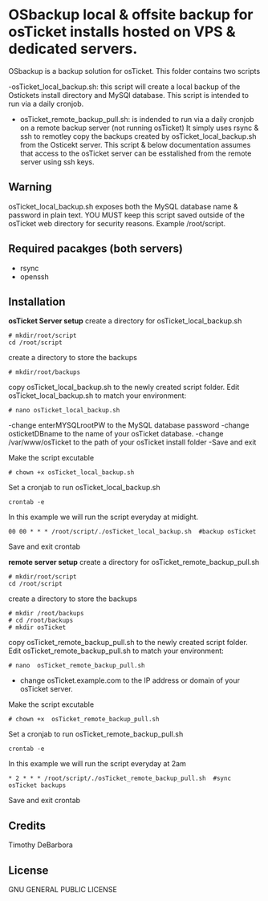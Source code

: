 # OSbackup local & offsite backup for osTicket installs hosted on VPS & dedicated servers.

OSbackup is a backup solution for osTicket. This folder contains two scripts

-osTicket_local_backup.sh: this script will create a local backup of the Ostickets install directory and MySQl database. This script is intended to run via a daily cronjob.

- osTicket_remote_backup_pull.sh: is indended to run via a daily cronjob on a remote backup server (not running osTicket) It simply uses rsync & ssh to remotley copy the backups created by osTicket_local_backup.sh from the Osticekt server. This script & below documentation assumes that access to the osTicket server can be esstalished from the remote server using ssh keys. 

## Warning
osTicket_local_backup.sh exposes both the MySQL database name & password in plain text. YOU MUST keep this script saved outside of the osTicket web directory for security reasons. Example /root/script.

## Required pacakges (both servers)
- rsync
- openssh

## Installation 

**osTicket Server setup**
create a directory for osTicket_local_backup.sh

```
# mkdir/root/script
cd /root/script
```
create a directory to store the backups
```
# mkdir/root/backups
```

copy  osTicket_local_backup.sh to the newly created script folder.
Edit  osTicket_local_backup.sh to match your environment: 
```
# nano osTicket_local_backup.sh
```

-change enterMYSQLrootPW to the MySQL database password
-change osticketDBname to the name of your osTicket database.
-change /var/www/osTicket to the path of your osTicket install folder
-Save and exit

Make the script excutable

```
# chown +x osTicket_local_backup.sh
```

Set a cronjab to run osTicket_local_backup.sh


```
crontab -e
```
In this example we will run the script everyday at midight. 

```
00 00 * * * /root/script/./osTicket_local_backup.sh  #backup osTicket

```
Save and exit crontab

**remote server setup**
create a directory for osTicket_remote_backup_pull.sh

```
# mkdir/root/script
cd /root/script
```
create a directory to store the backups
```
# mkdir /root/backups
# cd /root/backups
# mkdir osTicket
```
copy  osTicket_remote_backup_pull.sh to the newly created script folder.
Edit osTicket_remote_backup_pull.sh to match your environment: 
```
# nano  osTicket_remote_backup_pull.sh
```
- change osTicket.example.com to the IP address or domain of your osTicket server.

Make the script excutable

```
# chown +x  osTicket_remote_backup_pull.sh
```

Set a cronjab to run osTicket_remote_backup_pull.sh


```
crontab -e
```
In this example we will run the script everyday at 2am


```
* 2 * * * /root/script/./osTicket_remote_backup_pull.sh  #sync osTicket backups

```

Save and exit crontab


## Credits

Timothy DeBarbora

## License

GNU GENERAL PUBLIC LICENSE 
